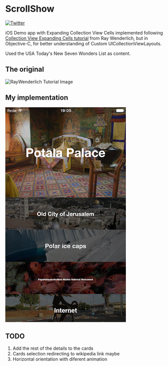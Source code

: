 # ScrollShow
[![Twitter](https://img.shields.io/badge/Twitter-@FranciscoSAmado-blue.svg?style=flat)](https://twitter.com/FranciscoSAmado)

iOS Demo app with Expanding Collection View Cells
implemented following [Collection View Expanding Cells tutorial](https://www.raywenderlich.com/99087/swift-expanding-cells-ios-collection-views) from Ray Wenderlich, but in Objective-C, for better understanding of Custom UICollectionViewLayouts.

Used the USA Today's New Seven Wonders List as content.

## The original
![RayWenderlich Tutorial Image](https://cdn4.raywenderlich.com/wp-content/uploads/2015/05/Screen-Shot-2015-05-22-at-11.48.13-PM.png)

## My implementation
![My implementation](./simulatorscreen.png)

## TODO
1. Add the rest of the details to the cards
2. Cards selection redirecting to wikipedia link maybe
3. Horizontal orientation with diferent animation
